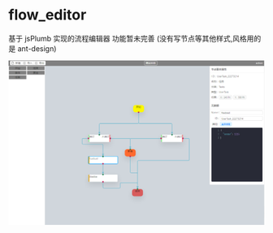 # flow_editor

基于 jsPlumb 实现的流程编辑器 功能暂未完善 (没有写节点等其他样式,风格用的是 ant-design)

![image-20200416153902958](./readme/image-20200416153902958.png)
